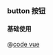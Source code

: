 ### button 按钮


#### 基础使用
<button-basic></button-basic>


@[code vue](../../.vuepress/components/button/basic.vue)

